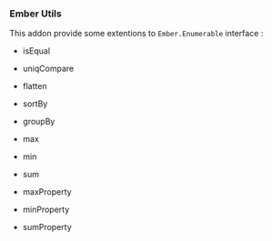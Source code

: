 ### Ember Utils

This addon provide some extentions to `Ember.Enumerable` interface :

* isEqual
* uniqCompare

* flatten
* sortBy
* groupBy

* max
* min
* sum
* maxProperty
* minProperty
* sumProperty
